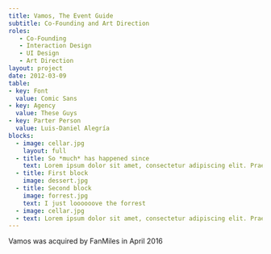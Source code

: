 ```yaml
---
title: Vamos, The Event Guide
subtitle: Co-Founding and Art Direction
roles:
   - Co-Founding
   - Interaction Design
   - UI Design
   - Art Direction
layout: project
date: 2012-03-09
table:
- key: Font
  value: Comic Sans
- key: Agency
  value: These Guys
- key: Parter Person
  value: Luis-Daniel Alegría
blocks:
  - image: cellar.jpg
    layout: full
  - title: So *much* has happened since
    text: Lorem ipsum dolor sit amet, consectetur adipiscing elit. Praesent commodo varius massa, quis rhoncus enim viverra vel. Fusce vehicula mi quis felis pretium vel eleifend est mattis. Pellentesque cursus scelerisque arcu, volutpat venenatis augue dictum id.
  - title: First block
    image: dessert.jpg
  - title: Second block
    image: forrest.jpg
    text: I just loooooove the forrest
  - image: cellar.jpg
  - text: Lorem ipsum dolor sit amet, consectetur adipiscing elit. Praesent commodo varius massa, quis rhoncus enim viverra vel. Fusce vehicula mi quis felis pretium vel eleifend est mattis. Pellentesque cursus scelerisque arcu, volutpat venenatis augue dictum id.
---
```


Vamos was acquired by FanMiles in April 2016